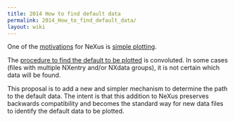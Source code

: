 ```yaml
---
title: 2014 How to find default data
permalink: 2014_How_to_find_default_data/
layout: wiki
---
```


One of the
[motivations](http://download.nexusformat.org/doc/html/motivations.html)
for NeXus is [simple
plotting](http://download.nexusformat.org/doc/html/motivations.html#simpleplotting).

The [procedure to find the default to be
plotted](http://download.nexusformat.org/doc/html/datarules.html#find-plottable-data)
is convoluted. In some cases (files with multiple NXentry and/or NXdata
groups), it is not certain which data will be found.

This proposal is to add a new and simpler mechanism to determine the
path to the default data. The intent is that this addition to NeXus
preserves backwards compatibility and becomes the standard way for new
data files to identify the default data to be plotted.

